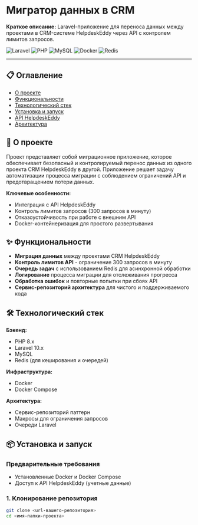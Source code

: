 # Мигратор данных в CRM

**Краткое описание:** Laravel-приложение для переноса данных между проектами в CRM-системе HelpdeskEddy через API с контролем лимитов запросов.

![Laravel](https://img.shields.io/badge/Laravel-FF2D20?style=for-the-badge&logo=laravel&logoColor=white)
![PHP](https://img.shields.io/badge/PHP-777BB4?style=for-the-badge&logo=php&logoColor=white)
![MySQL](https://img.shields.io/badge/MySQL-005C84?style=for-the-badge&logo=mysql&logoColor=white)
![Docker](https://img.shields.io/badge/Docker-2CA5E0?style=for-the-badge&logo=docker&logoColor=white)
![Redis](https://img.shields.io/badge/Redis-DC382D?style=for-the-badge&logo=redis&logoColor=white)

---

## 📋 Оглавление

- [О проекте](#-о-проекте)
- [Функциональности](#-функциональности)
- [Технологический стек](#-технологический-стек)
- [Установка и запуск](#-установка-и-запуск)
- [API HelpdeskEddy](#-api-helpdeskeddy)
- [Архитектура](#-архитектура)

## 🚀 О проекте

Проект представляет собой миграционное приложение, которое обеспечивает безопасный и контролируемый перенос данных из одного проекта CRM HelpdeskEddy в другой. Приложение решает задачу автоматизации процесса миграции с соблюдением ограничений API и предотвращением потери данных.

**Ключевые особенности:**
- Интеграция с API HelpdeskEddy
- Контроль лимитов запросов (300 запросов в минуту)
- Отказоустойчивость при работе с внешним API
- Docker-контейнеризация для простого развертывания

## ✨ Функциональности

*   **Миграция данных** между проектами CRM HelpdeskEddy
*   **Контроль лимитов API** - ограничение 300 запросов в минуту
*   **Очередь задач** с использованием Redis для асинхронной обработки
*   **Логирование** процесса миграции для отслеживания прогресса
*   **Обработка ошибок** и повторные попытки при сбоях API
*   **Сервис-репозиторий архитектура** для чистого и поддерживаемого кода

## 🛠 Технологический стек

**Бэкенд:**
*   PHP 8.x
*   Laravel 10.x
*   MySQL
*   Redis (для кеширования и очередей)

**Инфраструктура:**
*   Docker
*   Docker Compose

**Архитектура:**
*   Сервис-репозиторий паттерн
*   Макросы для ограничения запросов
*   Очереди Laravel

## 📦 Установка и запуск

### Предварительные требования
- Установленные Docker и Docker Compose
- Доступ к API HelpdeskEddy (учетные данные)

### 1. Клонирование репозитория
```bash
git clone <url-вашего-репозитория>
cd <имя-папки-проекта>
